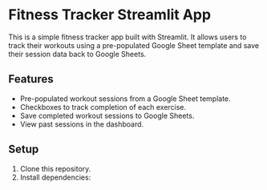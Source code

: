 # Fitness Tracker Streamlit App

This is a simple fitness tracker app built with Streamlit. It allows users to track their workouts using a pre-populated Google Sheet template and save their session data back to Google Sheets.

## Features
- Pre-populated workout sessions from a Google Sheet template.
- Checkboxes to track completion of each exercise.
- Save completed workout sessions to Google Sheets.
- View past sessions in the dashboard.

## Setup

1. Clone this repository.
2. Install dependencies:
